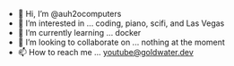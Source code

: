 - 👋 Hi, I’m @auh2ocomputers
- 👀 I’m interested in ... coding, piano, scifi, and Las Vegas
- 🌱 I’m currently learning ... docker 
- 💞️ I’m looking to collaborate on ... nothing at the moment
- 📫 How to reach me ... youtube@goldwater.dev

<!---
auh2ocomputers/auh2ocomputers is a ✨ special ✨ repository because its `README.md` (this file) appears on your GitHub profile.
You can click the Preview link to take a look at your changes.
--->
